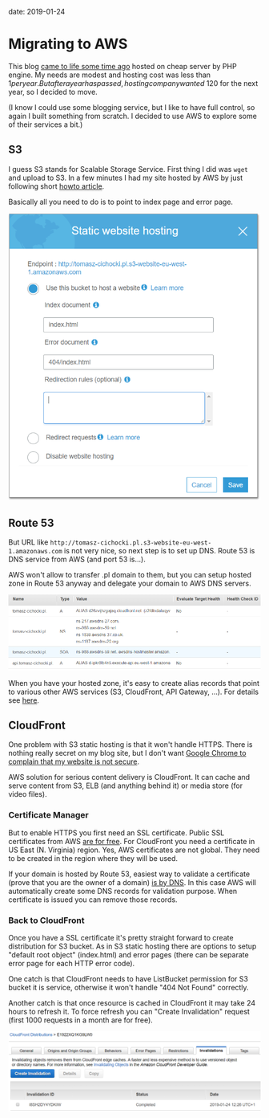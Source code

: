 date: 2019-01-24

# Migrating to AWS

This blog [came to life some time ago](000-Hello-world) hosted on cheap server
by PHP engine. My needs are modest and hosting cost was less than $1 per year.
But after a year has passed, hosting company wanted ~$120 for the next year,
so I decided to move.

(I know I could use some blogging service, but I like to have full control,
so again I built something from scratch. I decided to use AWS to explore
some of their services a bit.)

## S3

I guess S3 stands for Scalable Storage Service. First thing I did was `wget`
and upload to S3. In a few minutes I had my site hosted by AWS by just
following short [howto article](https://docs.aws.amazon.com/AmazonS3/latest/dev/WebsiteHosting.html).

Basically all you need to do is to point to index page and error page.

![S3 static hosting](008-s3.png)

## Route 53

But URL like `http://tomasz-cichocki.pl.s3-website-eu-west-1.amazonaws.com`
is not very nice, so next step is to set up DNS. Route 53 is DNS service
from AWS (and port 53 is...).

AWS won't allow to transfer .pl domain to them, but you can setup hosted zone
in Route 53 anyway and delegate your domain to AWS DNS servers.

![DNS setup](08-dns.png)

When you have your hosted zone, it's easy to create alias records that point
to various other AWS services (S3, CloudFront, API Gateway, ...).
For details see [here](https://docs.aws.amazon.com/AmazonS3/latest/dev/website-hosting-custom-domain-walkthrough.html).

## CloudFront

One problem with S3 static hosting is that it won't handle HTTPS.
There is nothing really secret on my blog site, but I don't want
[Google Chrome to complain that my website is not secure](https://security.googleblog.com/2018/02/a-secure-web-is-here-to-stay.html).

AWS solution for serious content delivery is CloudFront. It can cache and
serve content from S3, ELB (and anything behind it) or media store (for video files).

### Certificate Manager

But to enable HTTPS you first need an SSL certificate.
Public SSL certificates from AWS [are for free](https://aws.amazon.com/certificate-manager/pricing/).
For CloudFront you need a certificate in US East (N. Virginia) region. Yes,
AWS certificates are not global. They need to be created in the region where
they will be used.

If your domain is hosted by Route 53, easiest way to validate a certificate
(prove that you are the owner of a domain) [is by DNS](https://docs.aws.amazon.com/acm/latest/userguide/gs-acm-validate-dns.html).
In this case AWS will automatically create some DNS records for validation purpose.
When certificate is issued you can remove those records.

### Back to CloudFront

Once you have a SSL certificate it's pretty straight forward to create distribution
for S3 bucket. As in S3 static hosting there are options to setup
"default root object" (index.html) and error pages (there can be separate
error page for each HTTP error code).

One catch is that CloudFront needs to have ListBucket permission for S3 bucket
it is service, otherwise it won't handle "404 Not Found" correctly.

Another catch is that once resource is cached in CloudFront it may take 24 hours
to refresh it. To force refresh you can "Create Invalidation" request
(first 1000 requests in a month are for free).

![CloudFront Invalidation](008-invalidate.png)
